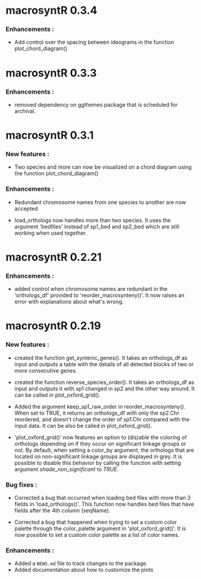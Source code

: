 # macrosyntR 0.3.4

### Enhancements : 

* Add control over the spacing between ideograms in the function plot_chord_diagram()

# macrosyntR 0.3.3

### Enhancements : 

* removed dependency on ggthemes package that is scheduled for archival.

# macrosyntR 0.3.1

### New features :


* Two species and more can now be visualized on a chord diagram using the function plot_chord_diagram()


### Enhancements :

* Redundant chromosome names from one species to another are now accepted   

* load_orthologs now handles more than two species. It uses the argument 'bedfiles' instead of sp1_bed and sp2_bed which are still working when used together. 

# macrosyntR 0.2.21

### Enhancements :

* added control when chromosome names are redundant in the 'orthologs_df' provided to 'reorder_macrosynteny()'.
It now raises an error with explanations about what's wrong.

# macrosyntR 0.2.19

### New features :

* created the function get_syntenic_genes(). It takes an orthologs_df as input and
outputs a table with the details of all detected blocks of two or more consecutive genes.

* created the function reverse_species_order(). It takes an orthologs_df as input and
outputs it with sp1 changed in sp2 and the other way around. It can be called in plot_oxford_grid().

* Added the argument keep_sp1_raw_order in reorder_macrosynteny(). When set to TRUE, it returns an orthologs_df with only the sp2.Chr reordered, and doesn't change the order of sp1.Chr compared with the input data. It can be also be called in plot_oxford_grid().

* 'plot_oxford_grid()' now features an option to (dis)able the coloring of orthologs depending on if they
occur on significant linkage groups or not. By default, when setting a color_by argument, the orthologs that are located on non-significant linkage groups are displayed in grey. It is possible to disable this behavior by calling the function with setting argument *shade_non_significant* to *TRUE*.


### Bug fixes :

* Corrected a bug that occurred when loading bed files with more than 3 fields in 'load_orthologs()'.
This function now handles bed files that have fields after the 4th column (seqName).   

* Corrected a bug that happened when trying to set a custom color palette through the color_palette argument in 'plot_oxford_grid()'. It is now possible to set a custom color palette as a list of color names.


### Enhancements :

* Added a `NEWS.md` file to track changes to the package.   
* Added documentation about how to customize the plots
